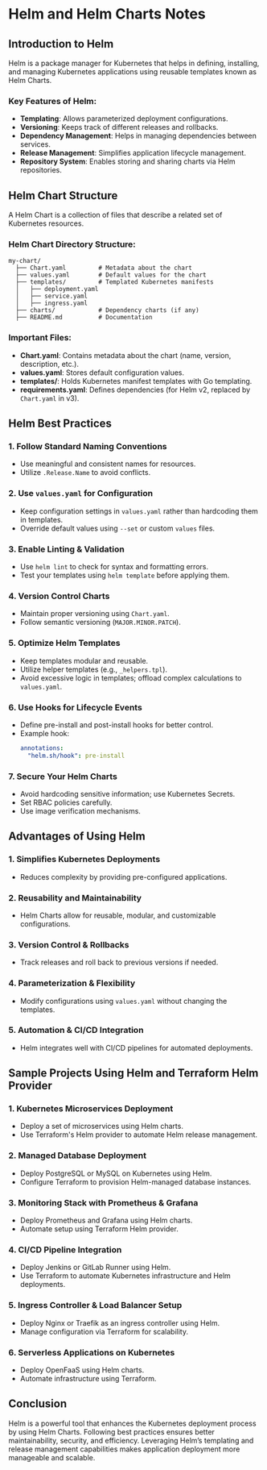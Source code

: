 # Helm and Helm Charts Notes

## Introduction to Helm
Helm is a package manager for Kubernetes that helps in defining, installing, and managing Kubernetes applications using reusable templates known as Helm Charts.

### Key Features of Helm:
- **Templating**: Allows parameterized deployment configurations.
- **Versioning**: Keeps track of different releases and rollbacks.
- **Dependency Management**: Helps in managing dependencies between services.
- **Release Management**: Simplifies application lifecycle management.
- **Repository System**: Enables storing and sharing charts via Helm repositories.

## Helm Chart Structure
A Helm Chart is a collection of files that describe a related set of Kubernetes resources.

### Helm Chart Directory Structure:
```
my-chart/
  ├── Chart.yaml         # Metadata about the chart
  ├── values.yaml        # Default values for the chart
  ├── templates/         # Templated Kubernetes manifests
  │   ├── deployment.yaml
  │   ├── service.yaml
  │   ├── ingress.yaml
  ├── charts/            # Dependency charts (if any)
  ├── README.md          # Documentation
```

### Important Files:
- **Chart.yaml**: Contains metadata about the chart (name, version, description, etc.).
- **values.yaml**: Stores default configuration values.
- **templates/**: Holds Kubernetes manifest templates with Go templating.
- **requirements.yaml**: Defines dependencies (for Helm v2, replaced by `Chart.yaml` in v3).

## Helm Best Practices
### 1. **Follow Standard Naming Conventions**
   - Use meaningful and consistent names for resources.
   - Utilize `.Release.Name` to avoid conflicts.

### 2. **Use `values.yaml` for Configuration**
   - Keep configuration settings in `values.yaml` rather than hardcoding them in templates.
   - Override default values using `--set` or custom `values` files.

### 3. **Enable Linting & Validation**
   - Use `helm lint` to check for syntax and formatting errors.
   - Test your templates using `helm template` before applying them.

### 4. **Version Control Charts**
   - Maintain proper versioning using `Chart.yaml`.
   - Follow semantic versioning (`MAJOR.MINOR.PATCH`).

### 5. **Optimize Helm Templates**
   - Keep templates modular and reusable.
   - Utilize helper templates (e.g., `_helpers.tpl`).
   - Avoid excessive logic in templates; offload complex calculations to `values.yaml`.

### 6. **Use Hooks for Lifecycle Events**
   - Define pre-install and post-install hooks for better control.
   - Example hook:
     ```yaml
     annotations:
       "helm.sh/hook": pre-install
     ```

### 7. **Secure Your Helm Charts**
   - Avoid hardcoding sensitive information; use Kubernetes Secrets.
   - Set RBAC policies carefully.
   - Use image verification mechanisms.

## Advantages of Using Helm
### 1. **Simplifies Kubernetes Deployments**
   - Reduces complexity by providing pre-configured applications.

### 2. **Reusability and Maintainability**
   - Helm Charts allow for reusable, modular, and customizable configurations.

### 3. **Version Control & Rollbacks**
   - Track releases and roll back to previous versions if needed.

### 4. **Parameterization & Flexibility**
   - Modify configurations using `values.yaml` without changing the templates.

### 5. **Automation & CI/CD Integration**
   - Helm integrates well with CI/CD pipelines for automated deployments.

## Sample Projects Using Helm and Terraform Helm Provider
### 1. **Kubernetes Microservices Deployment**
   - Deploy a set of microservices using Helm charts.
   - Use Terraform's Helm provider to automate Helm release management.

### 2. **Managed Database Deployment**
   - Deploy PostgreSQL or MySQL on Kubernetes using Helm.
   - Configure Terraform to provision Helm-managed database instances.

### 3. **Monitoring Stack with Prometheus & Grafana**
   - Deploy Prometheus and Grafana using Helm charts.
   - Automate setup using Terraform Helm provider.

### 4. **CI/CD Pipeline Integration**
   - Deploy Jenkins or GitLab Runner using Helm.
   - Use Terraform to automate Kubernetes infrastructure and Helm deployments.

### 5. **Ingress Controller & Load Balancer Setup**
   - Deploy Nginx or Traefik as an ingress controller using Helm.
   - Manage configuration via Terraform for scalability.

### 6. **Serverless Applications on Kubernetes**
   - Deploy OpenFaaS using Helm charts.
   - Automate infrastructure using Terraform.

## Conclusion
Helm is a powerful tool that enhances the Kubernetes deployment process by using Helm Charts. Following best practices ensures better maintainability, security, and efficiency. Leveraging Helm’s templating and release management capabilities makes application deployment more manageable and scalable.


